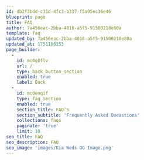 ```yaml
---
id: db2f3bdd-c31d-4fc3-b337-f5a95ec36e46
blueprint: page
title: FAQ
author: 7a456eac-2bba-4018-a5f5-91500218e80a
template: faq
updated_by: 7a456eac-2bba-4018-a5f5-91500218e80a
updated_at: 1751106153
page_builder:
  -
    id: mc0g0flv
    url: /
    type: back_button_section
    enabled: true
    label: Back
  -
    id: mc0enqif
    type: faq_section
    enabled: true
    section_title: FAQ’S
    section_subtitle: 'Frequently Asked Queastions'
    collections: faqs
    paginate: 'true'
    limit: 10
seo_title: FAQ
seo_description: FAQ
seo_image: 'images/Kia Weds OG Image.png'
---
```

